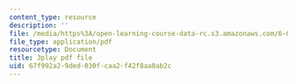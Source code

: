 ```yaml
---
content_type: resource
description: ''
file: /media/https%3A/open-learning-course-data-rc.s3.amazonaws.com/6-042j-mathematics-for-computer-science-spring-2015/67f992a29ded030fcaa2f42f8aa8ab2c_1TpzSCMLg08.pdf
file_type: application/pdf
resourcetype: Document
title: 3play pdf file
uid: 67f992a2-9ded-030f-caa2-f42f8aa8ab2c
---
```

